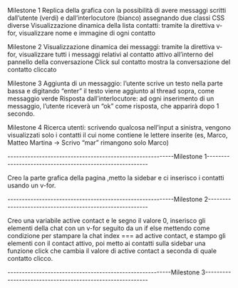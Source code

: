 Milestone 1
Replica della grafica con la possibilità di avere messaggi scritti dall’utente (verdi) e dall’interlocutore (bianco) assegnando due classi CSS diverse
Visualizzazione dinamica della lista contatti: tramite la direttiva v-for, visualizzare nome e immagine di ogni contatto

Milestone 2
Visualizzazione dinamica dei messaggi: tramite la direttiva v-for, visualizzare tutti i messaggi relativi al contatto attivo all’interno del pannello della conversazione
Click sul contatto mostra la conversazione del contatto cliccato


Milestone 3
Aggiunta di un messaggio: l’utente scrive un testo nella parte bassa e digitando “enter” il testo viene aggiunto al thread sopra, come messaggio verde
Risposta dall’interlocutore: ad ogni inserimento di un messaggio, l’utente riceverà un “ok” come risposta, che apparirà dopo 1 secondo.

Milestone 4
Ricerca utenti: scrivendo qualcosa nell’input a sinistra, vengono visualizzati solo i contatti il cui nome contiene le lettere inserite (es, Marco, Matteo Martina -> Scrivo “mar” rimangono solo Marco)


----------------------------------------------------------Milestone 1---------------------------------------------------------

Creo la parte grafica della pagina ,metto la sidebar e ci inserisco i contatti usando un v-for.

----------------------------------------------------------Milestone 2---------------------------------------------------------

Creo una variabile active contact e le segno il valore 0, inserisco gli elementi della chat con un v-for seguito da un if else
mettendo come condizione per stampare la chat index === ad active contact, e stampo gli elementi con il contact attivo, poi metto ai contatti sulla sidebar una funzione click che cambia il valore di active contact a seconda di quale contatto clicco.

---------------------------------------------------------Milestone 3----------------------------------------------------------


